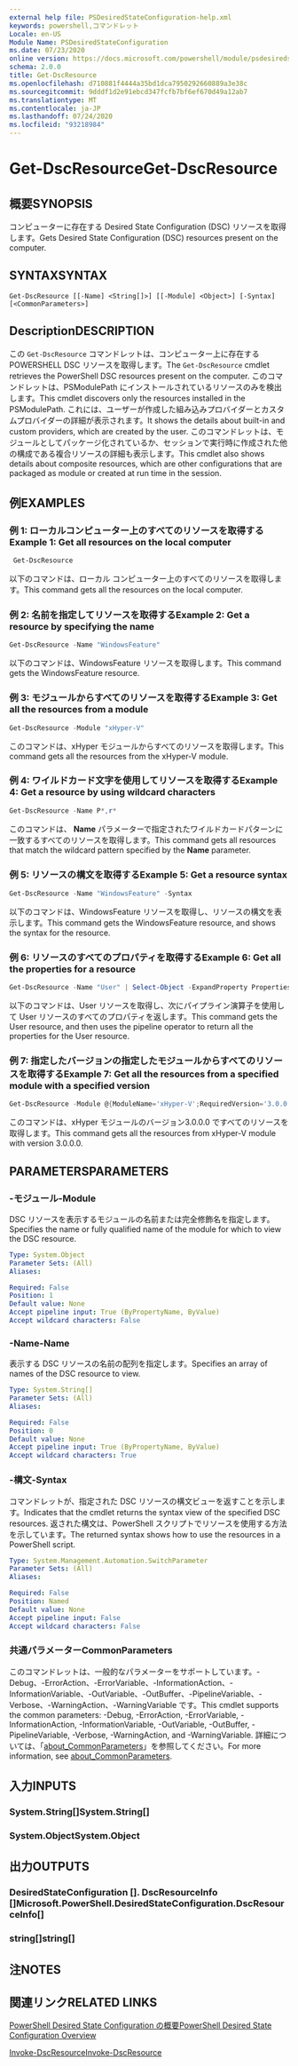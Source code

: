 ```yaml
---
external help file: PSDesiredStateConfiguration-help.xml
keywords: powershell,コマンドレット
Locale: en-US
Module Name: PSDesiredStateConfiguration
ms.date: 07/23/2020
online version: https://docs.microsoft.com/powershell/module/psdesiredstateconfiguration/get-dscresource?view=powershell-7&WT.mc_id=ps-gethelp
schema: 2.0.0
title: Get-DscResource
ms.openlocfilehash: d710881f4444a35bd1dca7950292660889a3e38c
ms.sourcegitcommit: 9dddf1d2e91ebcd347fcfb7bf6ef670d49a12ab7
ms.translationtype: MT
ms.contentlocale: ja-JP
ms.lasthandoff: 07/24/2020
ms.locfileid: "93218984"
---
```

# <span data-ttu-id="32cf3-103">Get-DscResource</span><span class="sxs-lookup"><span data-stu-id="32cf3-103">Get-DscResource</span></span>

## <span data-ttu-id="32cf3-104">概要</span><span class="sxs-lookup"><span data-stu-id="32cf3-104">SYNOPSIS</span></span>
<span data-ttu-id="32cf3-105">コンピューターに存在する Desired State Configuration (DSC) リソースを取得します。</span><span class="sxs-lookup"><span data-stu-id="32cf3-105">Gets Desired State Configuration (DSC) resources present on the computer.</span></span>

## <span data-ttu-id="32cf3-106">SYNTAX</span><span class="sxs-lookup"><span data-stu-id="32cf3-106">SYNTAX</span></span>

```
Get-DscResource [[-Name] <String[]>] [[-Module] <Object>] [-Syntax] [<CommonParameters>]
```

## <span data-ttu-id="32cf3-107">Description</span><span class="sxs-lookup"><span data-stu-id="32cf3-107">DESCRIPTION</span></span>

<span data-ttu-id="32cf3-108">この `Get-DscResource` コマンドレットは、コンピューター上に存在する POWERSHELL DSC リソースを取得します。</span><span class="sxs-lookup"><span data-stu-id="32cf3-108">The `Get-DscResource` cmdlet retrieves the PowerShell DSC resources present on the computer.</span></span> <span data-ttu-id="32cf3-109">このコマンドレットは、PSModulePath にインストールされているリソースのみを検出します。</span><span class="sxs-lookup"><span data-stu-id="32cf3-109">This cmdlet discovers only the resources installed in the PSModulePath.</span></span> <span data-ttu-id="32cf3-110">これには、ユーザーが作成した組み込みプロバイダーとカスタムプロバイダーの詳細が表示されます。</span><span class="sxs-lookup"><span data-stu-id="32cf3-110">It shows the details about built-in and custom providers, which are created by the user.</span></span> <span data-ttu-id="32cf3-111">このコマンドレットは、モジュールとしてパッケージ化されているか、セッションで実行時に作成された他の構成である複合リソースの詳細も表示します。</span><span class="sxs-lookup"><span data-stu-id="32cf3-111">This cmdlet also shows details about composite resources, which are other configurations that are packaged as module or created at run time in the session.</span></span>

## <span data-ttu-id="32cf3-112">例</span><span class="sxs-lookup"><span data-stu-id="32cf3-112">EXAMPLES</span></span>

### <span data-ttu-id="32cf3-113">例 1: ローカルコンピューター上のすべてのリソースを取得する</span><span class="sxs-lookup"><span data-stu-id="32cf3-113">Example 1: Get all resources on the local computer</span></span>

```powershell
 Get-DscResource
```

<span data-ttu-id="32cf3-114">以下のコマンドは、ローカル コンピューター上のすべてのリソースを取得します。</span><span class="sxs-lookup"><span data-stu-id="32cf3-114">This command gets all the resources on the local computer.</span></span>

### <span data-ttu-id="32cf3-115">例 2: 名前を指定してリソースを取得する</span><span class="sxs-lookup"><span data-stu-id="32cf3-115">Example 2: Get a resource by specifying the name</span></span>

```powershell
Get-DscResource -Name "WindowsFeature"
```

<span data-ttu-id="32cf3-116">以下のコマンドは、WindowsFeature リソースを取得します。</span><span class="sxs-lookup"><span data-stu-id="32cf3-116">This command gets the WindowsFeature resource.</span></span>

### <span data-ttu-id="32cf3-117">例 3: モジュールからすべてのリソースを取得する</span><span class="sxs-lookup"><span data-stu-id="32cf3-117">Example 3: Get all the resources from a module</span></span>

```powershell
Get-DscResource -Module "xHyper-V"
```

<span data-ttu-id="32cf3-118">このコマンドは、xHyper モジュールからすべてのリソースを取得します。</span><span class="sxs-lookup"><span data-stu-id="32cf3-118">This command gets all the resources from the xHyper-V module.</span></span>

### <span data-ttu-id="32cf3-119">例 4: ワイルドカード文字を使用してリソースを取得する</span><span class="sxs-lookup"><span data-stu-id="32cf3-119">Example 4: Get a resource by using wildcard characters</span></span>

```powershell
Get-DscResource -Name P*,r*
```

<span data-ttu-id="32cf3-120">このコマンドは、 **Name** パラメーターで指定されたワイルドカードパターンに一致するすべてのリソースを取得します。</span><span class="sxs-lookup"><span data-stu-id="32cf3-120">This command gets all resources that match the wildcard pattern specified by the **Name** parameter.</span></span>

### <span data-ttu-id="32cf3-121">例 5: リソースの構文を取得する</span><span class="sxs-lookup"><span data-stu-id="32cf3-121">Example 5: Get a resource syntax</span></span>

```powershell
Get-DscResource -Name "WindowsFeature" -Syntax
```

<span data-ttu-id="32cf3-122">以下のコマンドは、WindowsFeature リソースを取得し、リソースの構文を表示します。</span><span class="sxs-lookup"><span data-stu-id="32cf3-122">This command gets the WindowsFeature resource, and shows the syntax for the resource.</span></span>

### <span data-ttu-id="32cf3-123">例 6: リソースのすべてのプロパティを取得する</span><span class="sxs-lookup"><span data-stu-id="32cf3-123">Example 6: Get all the properties for a resource</span></span>

```powershell
Get-DscResource -Name "User" | Select-Object -ExpandProperty Properties
```

<span data-ttu-id="32cf3-124">以下のコマンドは、User リソースを取得し、次にパイプライン演算子を使用して User リソースのすべてのプロパティを返します。</span><span class="sxs-lookup"><span data-stu-id="32cf3-124">This command gets the User resource, and then uses the pipeline operator to return all the properties for the User resource.</span></span>

### <span data-ttu-id="32cf3-125">例 7: 指定したバージョンの指定したモジュールからすべてのリソースを取得する</span><span class="sxs-lookup"><span data-stu-id="32cf3-125">Example 7: Get all the resources from a specified module with a specified version</span></span>

```powershell
Get-DscResource -Module @{ModuleName='xHyper-V';RequiredVersion='3.0.0.0'}
```

<span data-ttu-id="32cf3-126">このコマンドは、xHyper モジュールのバージョン3.0.0.0 ですべてのリソースを取得します。</span><span class="sxs-lookup"><span data-stu-id="32cf3-126">This command gets all the resources from xHyper-V module with version 3.0.0.0.</span></span>

## <span data-ttu-id="32cf3-127">PARAMETERS</span><span class="sxs-lookup"><span data-stu-id="32cf3-127">PARAMETERS</span></span>

### <span data-ttu-id="32cf3-128">-モジュール</span><span class="sxs-lookup"><span data-stu-id="32cf3-128">-Module</span></span>

<span data-ttu-id="32cf3-129">DSC リソースを表示するモジュールの名前または完全修飾名を指定します。</span><span class="sxs-lookup"><span data-stu-id="32cf3-129">Specifies the name or fully qualified name of the module for which to view the DSC resource.</span></span>

```yaml
Type: System.Object
Parameter Sets: (All)
Aliases:

Required: False
Position: 1
Default value: None
Accept pipeline input: True (ByPropertyName, ByValue)
Accept wildcard characters: False
```

### <span data-ttu-id="32cf3-130">-Name</span><span class="sxs-lookup"><span data-stu-id="32cf3-130">-Name</span></span>

<span data-ttu-id="32cf3-131">表示する DSC リソースの名前の配列を指定します。</span><span class="sxs-lookup"><span data-stu-id="32cf3-131">Specifies an array of names of the DSC resource to view.</span></span>

```yaml
Type: System.String[]
Parameter Sets: (All)
Aliases:

Required: False
Position: 0
Default value: None
Accept pipeline input: True (ByPropertyName, ByValue)
Accept wildcard characters: True
```

### <span data-ttu-id="32cf3-132">-構文</span><span class="sxs-lookup"><span data-stu-id="32cf3-132">-Syntax</span></span>

<span data-ttu-id="32cf3-133">コマンドレットが、指定された DSC リソースの構文ビューを返すことを示します。</span><span class="sxs-lookup"><span data-stu-id="32cf3-133">Indicates that the cmdlet returns the syntax view of the specified DSC resources.</span></span> <span data-ttu-id="32cf3-134">返された構文は、PowerShell スクリプトでリソースを使用する方法を示しています。</span><span class="sxs-lookup"><span data-stu-id="32cf3-134">The returned syntax shows how to use the resources in a PowerShell script.</span></span>

```yaml
Type: System.Management.Automation.SwitchParameter
Parameter Sets: (All)
Aliases:

Required: False
Position: Named
Default value: None
Accept pipeline input: False
Accept wildcard characters: False
```

### <span data-ttu-id="32cf3-135">共通パラメーター</span><span class="sxs-lookup"><span data-stu-id="32cf3-135">CommonParameters</span></span>

<span data-ttu-id="32cf3-136">このコマンドレットは、一般的なパラメーターをサポートしています。-Debug、-ErrorAction、-ErrorVariable、-InformationAction、-InformationVariable、-OutVariable、-OutBuffer、-PipelineVariable、-Verbose、-WarningAction、-WarningVariable です。</span><span class="sxs-lookup"><span data-stu-id="32cf3-136">This cmdlet supports the common parameters: -Debug, -ErrorAction, -ErrorVariable, -InformationAction, -InformationVariable, -OutVariable, -OutBuffer, -PipelineVariable, -Verbose, -WarningAction, and -WarningVariable.</span></span> <span data-ttu-id="32cf3-137">詳細については、「[about_CommonParameters](https://go.microsoft.com/fwlink/?LinkID=113216)」を参照してください。</span><span class="sxs-lookup"><span data-stu-id="32cf3-137">For more information, see [about_CommonParameters](https://go.microsoft.com/fwlink/?LinkID=113216).</span></span>

## <span data-ttu-id="32cf3-138">入力</span><span class="sxs-lookup"><span data-stu-id="32cf3-138">INPUTS</span></span>

### <span data-ttu-id="32cf3-139">System.String[]</span><span class="sxs-lookup"><span data-stu-id="32cf3-139">System.String[]</span></span>

### <span data-ttu-id="32cf3-140">System.Object</span><span class="sxs-lookup"><span data-stu-id="32cf3-140">System.Object</span></span>

## <span data-ttu-id="32cf3-141">出力</span><span class="sxs-lookup"><span data-stu-id="32cf3-141">OUTPUTS</span></span>

### <span data-ttu-id="32cf3-142">DesiredStateConfiguration []. DscResourceInfo []</span><span class="sxs-lookup"><span data-stu-id="32cf3-142">Microsoft.PowerShell.DesiredStateConfiguration.DscResourceInfo[]</span></span>

### <span data-ttu-id="32cf3-143">string[]</span><span class="sxs-lookup"><span data-stu-id="32cf3-143">string[]</span></span>

## <span data-ttu-id="32cf3-144">注</span><span class="sxs-lookup"><span data-stu-id="32cf3-144">NOTES</span></span>

## <span data-ttu-id="32cf3-145">関連リンク</span><span class="sxs-lookup"><span data-stu-id="32cf3-145">RELATED LINKS</span></span>

[<span data-ttu-id="32cf3-146">PowerShell Desired State Configuration の概要</span><span class="sxs-lookup"><span data-stu-id="32cf3-146">PowerShell Desired State Configuration Overview</span></span>](/powershell/scripting/dsc/overview/overview)

[<span data-ttu-id="32cf3-147">Invoke-DscResource</span><span class="sxs-lookup"><span data-stu-id="32cf3-147">Invoke-DscResource</span></span>](/powershell/module/PSDesiredStateConfiguration/Invoke-DscResource)
